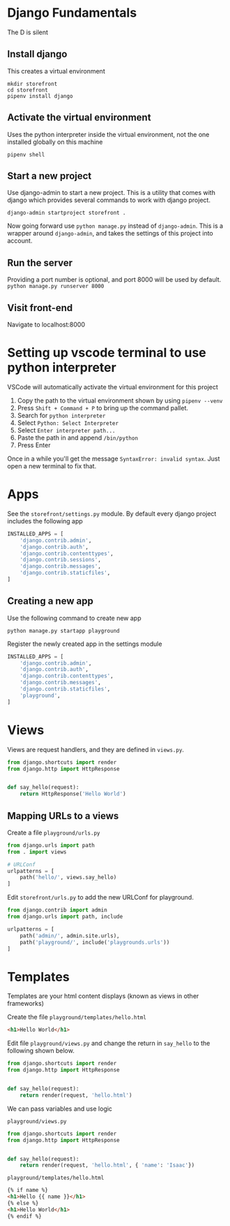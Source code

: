 # Django Fundamentals
The D is silent

## Install django
This creates a virtual environment
```
mkdir storefront
cd storefront
pipenv install django
```

## Activate the virtual environment
Uses the python interpreter inside the virtual environment, not the one installed globally on this machine
```
pipenv shell
```

## Start a new project
Use django-admin to start a new project. This is a utility that comes with django which provides several commands to work with django project.
```
django-admin startproject storefront .
```

Now going forward use `python manage.py` instead of `django-admin`. This is a wrapper around `django-admin`, and takes the settings of this project into account.

## Run the server
Providing a port number is optional, and port 8000 will be used by default.
`python manage.py runserver 8000`

## Visit front-end
Navigate to localhost:8000

# Setting up vscode terminal to use python interpreter
VSCode will automatically activate the virtual environment for this project
1. Copy the path to the virtual environment shown by using `pipenv --venv`
1. Press `Shift + Command + P` to bring up the command pallet.
1. Search for `python interpreter`
1. Select `Python: Select Interpreter`
1. Select `Enter interpreter path...`
1. Paste the path in and append `/bin/python`
1. Press Enter

Once in a while you'll get the message `SyntaxError: invalid syntax`. Just open a new terminal to fix that.

# Apps
See the `storefront/settings.py` module. By default every django project includes the following app
```python
INSTALLED_APPS = [
    'django.contrib.admin',
    'django.contrib.auth',
    'django.contrib.contenttypes',
    'django.contrib.sessions',
    'django.contrib.messages',
    'django.contrib.staticfiles',
]
```
## Creating a new app
Use the following command to create new app
```
python manage.py startapp playground
```

Register the newly created app in the settings module
```python
INSTALLED_APPS = [
    'django.contrib.admin',
    'django.contrib.auth',
    'django.contrib.contenttypes',
    'django.contrib.messages',
    'django.contrib.staticfiles',
    'playground',
]
```

# Views
Views are request handlers, and they are defined in `views.py`.

```python
from django.shortcuts import render
from django.http import HttpResponse


def say_hello(request):
    return HttpResponse('Hello World') 
```

## Mapping URLs to a views
Create a file `playground/urls.py`
```python
from django.urls import path
from . import views

# URLConf
urlpatterns = [
    path('hello/', views.say_hello)
]
```
Edit `storefront/urls.py` to add the new URLConf for playground.
```python
from django.contrib import admin
from django.urls import path, include

urlpatterns = [
    path('admin/', admin.site.urls),
    path('playground/', include('playgrounds.urls'))
]
```

# Templates
Templates are your html content displays (known as views in other frameworks)

Create the file `playground/templates/hello.html`
```html
<h1>Hello World</h1>
```

Edit file `playground/views.py` and change the return in `say_hello` to the following shown below.
```python
from django.shortcuts import render
from django.http import HttpResponse


def say_hello(request):
    return render(request, 'hello.html')
```

We can pass variables and use logic  

`playground/views.py`
```python
from django.shortcuts import render
from django.http import HttpResponse


def say_hello(request):
    return render(request, 'hello.html', { 'name': 'Isaac'})

```
`playground/templates/hello.html`
```html
{% if name %}
<h1>Hello {{ name }}</h1>
{% else %}
<h1>Hello World</h1>
{% endif %}
```
